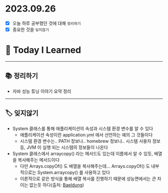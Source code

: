 # 2023.09.26

- [x] 오늘 하루 공부했던 것에 대해 `정리하기`
- [x] 중요한 것을 `잊지않기`

# 🚩 Today I Learned

---

## 📚 정리하기

- 자바 성능 튜닝 이야기 요약 정리

---

## 🏷 잊지않기

- System 클래스를 통해 애플리케이션의 속성과 시스템 환경 변수를 알 수 있다
  - 애플리케이션 속성이란 application.yml 에서 선언하는 예의 그 것들이다
  - 시스템 환경 변수는.. PATH 정보나.. homebrew 정보나.. 시스템 사용자 정보 등, JVM 이 실행 되는 시스템의 정보들이 나온다
- System 클래스에서 arraycopy() 라는 메서드도 있는데 이름에서 알 수 있듯, 배열을 복사해주는 메서드이다
  - 다만 Arrays.copyOf() 도 배열을 복사해주는데… Arrays.copyOf() 도 내부적으로는 System.arraycopy() 를 사용하고 있다
  - 이론적으로 같은 방식을 통해 배열 복사를 진행하기 때문에 성능면에서는 큰 차이는 없는듯 하다(출처: [Baeldung](https://www.baeldung.com/java-system-arraycopy-arrays-copyof-performance))
